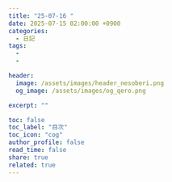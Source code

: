 ```yaml
---
title: "25-07-16 "
date: 2025-07-15 02:00:00 +0900
categories:
  - 日記
tags:
  -
  -

header:
  image: /assets/images/header_nesoberi.png
  og_image: /assets/images/og_qero.png

excerpt: ""

toc: false
toc_label: "目次"
toc_icon: "cog"
author_profile: false
read_time: false
share: true
related: true
---
```

